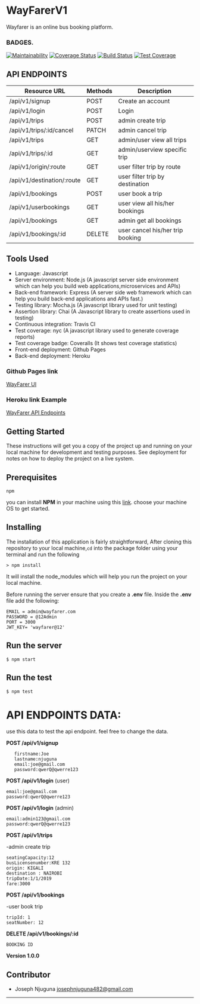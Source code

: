 # WayFarerV1
Wayfarer is an online bus booking platform.

### BADGES.
[![Maintainability](https://api.codeclimate.com/v1/badges/9f4deb472db93aea9bc4/maintainability)](https://codeclimate.com/github/JosephNjuguna/WayFarerV1/maintainability)
[![Coverage Status](https://coveralls.io/repos/github/JosephNjuguna/WayFarerV1/badge.svg?branch=dev)](https://coveralls.io/github/JosephNjuguna/WayFarerV1?branch=dev)
[![Build Status](https://travis-ci.org/JosephNjuguna/WayFarerV1.svg?branch=dev)](https://travis-ci.org/JosephNjuguna/WayFarerV1)
[![Test Coverage](https://api.codeclimate.com/v1/badges/9f4deb472db93aea9bc4/test_coverage)](https://codeclimate.com/github/JosephNjuguna/WayFarerV1/test_coverage)


## API ENDPOINTS

| Resource URL                     | Methods | Description                 |
| -------------------------------- | ------- | --------------------------- |
| /api/v1/signup                   | POST    | Create an account           |
| /api/v1/login                    | POST    | Login                       |
| /api/v1/trips                    | POST    | admin create trip           |
| /api/v1/trips/:id/cancel         | PATCH   | admin cancel trip           |
| /api/v1/trips                    | GET     | admin/user view all trips   |
| /api/v1/trips/:id                | GET     | admin/userview specific trip|
| /api/v1/origin/:route            | GET     | user filter trip by route   |
| /api/v1/destination/:route       | GET     | user filter trip by destination|
| /api/v1/bookings                 | POST    | user book a trip            |
| /api/v1/userbookings             | GET    | user view all his/her bookings|
| /api/v1/bookings                 | GET     | admin get all bookings      |
| /api/v1/bookings/:id             | DELETE  | user cancel his/her trip booking|

## Tools Used

- Language: Javascript
- Server environment: Node.js (A javascript server side environment which can help you build web applications,microservices and APIs)
- Back-end framework: Express (A server side web framework which can help you build back-end applications and APIs fast.)
- Testing library: Mocha.js (A javascript library used for unit testing)
- Assertion library: Chai (A Javascript library to create assertions used in testing)
- Continuous integration: Travis CI
- Test coverage: nyc (A javascript library used to generate coverage reports)
- Test coverage badge: Coveralls (It shows test coverage statistics)
- Front-end deployment: Github Pages
- Back-end deployment: Heroku

### Github Pages link

[WayFarer UI](https://josephnjuguna.github.io/Wayfarer/UI/index.html)

### Heroku link Example

[WayFarer API Endpoints](https://v1wayfarer.herokuapp.com)

## Getting Started

These instructions will get you a copy of the project up and running on your local machine for development and testing purposes. See deployment for notes on how to deploy the project on a live system.

## Prerequisites
```
npm
```
you can install **NPM**  in your machine using this [link](https://nodejs.org/en/download/). choose your machine OS to get started.
## Installing

The installation of this application is fairly straightforward, After cloning this repository to your local machine,`cd` into the package folder using your terminal and run the following

```
> npm install
```

It will install the node_modules which will help you run the project on your local machine.

Before running the server ensure that you create a  **.env** file.
Inside the **.env** file  add the following:
```
EMAIL = admin@wayfarer.com
PASSWORD = @12Admin
PORT = 3000
JWT_KEY= 'wayfarer@12'
```

## Run the server

```
$ npm start
```

## Run the test

```
$ npm test
```
# API ENDPOINTS DATA:
 use this data to test the api endpoint. feel free to change the data.
 
 **POST /api/v1/signup**
 ```
    firstname:Joe
    lastname:njuguna
    email:joe@gmail.com
    password:qwerQ@qwerre123
```

**POST /api/v1/login** (user)
```
email:joe@gmail.com
password:qwerQ@qwerre123
```

**POST /api/v1/login** (admin)
```
email:admin123@gmail.com
password:qwerQ@qwerre123
```
**POST /api/v1/trips**

-admin create trip
```
seatingCapacity:12
busLicensenumber:KRE 132
origin: KIGALI
destination : NAIROBI
tripDate:1/1/2019
fare:3000
```

**POST /api/v1/bookings**

-user book trip
```
tripId: 1
seatNumber: 12
```
**DELETE /api/v1/bookings/:id**
```
BOOKING ID
```

**Version 1.0.0**

## Contributor

- Joseph Njuguna <josephnjuguna482@gmail.com>

---